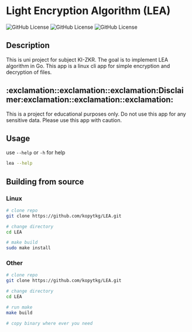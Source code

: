 <h1> Light Encryption Algorithm (LEA) </h1>

![GitHub License](https://img.shields.io/github/license/kopytkg/LEA)
![GitHub License](https://img.shields.io/github/v/release/KopyTKG/LEA?label=Live) 
![GitHub License](https://img.shields.io/github/v/release/KopyTKG/LEA?include_prereleases&sort=date&label=Dev) 





<h2> Description </h2>
This is uni project for subject KI-ZKR. The goal is to implement LEA algorithm in Go. This app is a linux cli app for simple encryption and decryption of files.

<h2> :exclamation::exclamation::exclamation:Disclaimer:exclamation::exclamation::exclamation:</h2>
This is a project for educational purposes only. Do not use this app for any sensitive data. Please use this app with caution.

<h2> Usage </h2>

use `--help` or `-h` for help

```bash
lea --help
```

<h2> Building from source </h2>

<h3> Linux </h3>

```bash
# clone repo
git clone https://github.com/kopytkg/LEA.git

# change directory
cd LEA

# make build
sudo make install
```
<h3> Other </h3>


```bash
# clone repo
git clone https://github.com/kopytkg/LEA.git

# change directory
cd LEA

# run make
make build

# copy binary where ever you need
```


